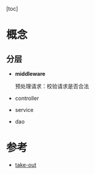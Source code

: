 [toc]

# 概念

## 分层

- **middleware**

  预处理请求：校验请求是否合法

- controller

- service

- dao

# 参考

- [take-out](https://github.com/Meng-Xin/take-out/blob/main/README.md)